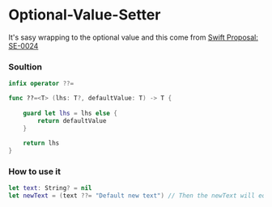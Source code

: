 # Optional-Value-Setter

It's sasy wrapping to the optional value and this come from [Swift Proposal: SE-0024](https://github.com/apple/swift-evolution/blob/master/proposals/0024-optional-value-setter.md)

### Soultion
```Swift
infix operator ??=

func ??=<T> (lhs: T?, defaultValue: T) -> T {
    
    guard let lhs = lhs else {
        return defaultValue
    }
    
    return lhs
}
```

### How to use it
```Swift
let text: String? = nil
let newText = (text ??= "Default new text") // Then the newText will eqaul "Default new text"

```

